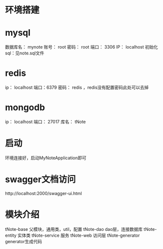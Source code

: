 # 环境搭建
# mysql  
数据库名： mynote
账号： root
密码： root
端口： 3306
IP： localhost
初始化sql：见note.sql文件
# redis
ip： localhost
端口：6379
密码： redis ，redis没有配置密码此处可以去掉
# mongodb
ip： localhost
端口： 27017
库名： tNote
# 启动
环境连接好，启动MyNoteApplication即可
# swagger文档访问
http://localhost:2000/swagger-ui.html
# 模块介绍
tNote-base 父模块，通用类，util，配置
tNote-dao dao层，连接数据库
tNote-entity 实体类
tNote-service 服务
tNote-web 访问层
tNote-generator generator生成代码